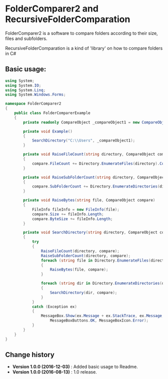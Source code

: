 FolderComparer2 and RecursiveFolderComparation
==============================================

FolderComparer2 is a software to compare folders according to their size, files and subfolders.

RecursiveFolderComparation is a kind of 'library' on how to compare folders in C#

## Basic usage:
```csharp
using System;
using System.IO;
using System.Linq;
using System.Windows.Forms;

namespace FolderComparer2
{
    public class FolderComparerExample
    {
        private readonly CompareObject _compareObject1 = new CompareObject(1);

        private void Example()
        {
            SearchDirectory("C:\\Users", _compareObject1);
        }

        private void RaiseFileCount(string directory, CompareObject compare)
        {
            compare.FileCount += Directory.EnumerateFiles(directory).Count();
        }

        private void RaiseSubFolderCount(string directory, CompareObject compare)
        {
            compare.SubFolderCount += Directory.EnumerateDirectories(directory).Count();
        }

        private void RaiseBytes(string file, CompareObject compare)
        {
            FileInfo fileInfo = new FileInfo(file);
            compare.Size += fileInfo.Length;
            compare.ByteSize += fileInfo.Length;
        }

        private void SearchDirectory(string directory, CompareObject compare)
        {
            try
            {
                RaiseFileCount(directory, compare);
                RaiseSubFolderCount(directory, compare);
                foreach (string file in Directory.EnumerateFiles(directory))
                {
                    RaiseBytes(file, compare);
                }

                foreach (string dir in Directory.EnumerateDirectories(directory))
                {
                    SearchDirectory(dir, compare);
                }
            }
            catch (Exception ex)
            {
                MessageBox.Show(ex.Message + ex.StackTrace, ex.Message,
                    MessageBoxButtons.OK, MessageBoxIcon.Error);
            }
        }
    }
}
```

Change history
--------------

* **Version 1.0.0 (2016-12-03)** : Added basic usage to Readme.
* **Version 1.0.0 (2016-08-13)** : 1.0 release.
